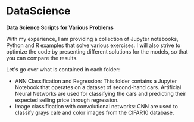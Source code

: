 # DataScience

**Data Science Scripts for Various Problems**

With my experience, I am providing a collection of Jupyter notebooks, Python and R examples that solve various exercises. I will also strive to optimize the code by presenting different solutions for the models, so that you can compare the results.

Let's go over what is contained in each folder:

- ANN Classification and Regression: This folder contains a Jupyter Notebook that operates on a dataset of second-hand cars. Artificial Neural Networks are used for classifying the cars and predicting their expected selling price through regression.
- Image classification with convolutional networks: CNN are used to classify grays cale and color images from the CIFAR10 database.
